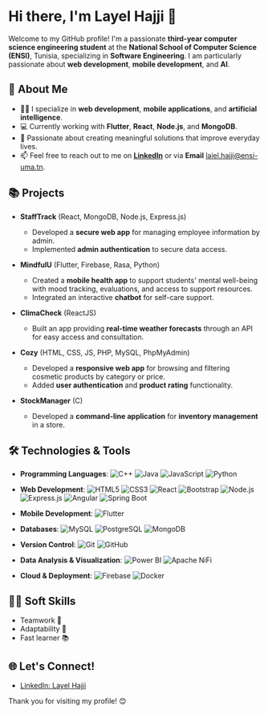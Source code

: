 # Hi there, I'm Layel Hajji 👋

Welcome to my GitHub profile! I'm a passionate **third-year computer science engineering student** at the **National School of Computer Science (ENSI)**, Tunisia, specializing in **Software Engineering**. I am particularly passionate about **web development**, **mobile development**, and **AI**. 

## 🚀 About Me
- 👩‍💻 I specialize in **web development**, **mobile applications**, and **artificial intelligence**. 
- 💻 Currently working with **Flutter**, **React**, **Node.js**, and **MongoDB**.
- 🧠 Passionate about creating meaningful solutions that improve everyday lives.
- 📫 Feel free to reach out to me on **[LinkedIn](https://www.linkedin.com/in/layelhajji)** or via **Email** laiel.hajji@ensi-uma.tn.




## 📚 Projects
- **StaffTrack** (React, MongoDB, Node.js, Express.js)  
  - Developed a **secure web app** for managing employee information by admin.  
  - Implemented **admin authentication** to secure data access.

- **MindfulU** (Flutter, Firebase, Rasa, Python)  
  - Created a **mobile health app** to support students' mental well-being with mood tracking, evaluations, and access to support resources.  
  - Integrated an interactive **chatbot** for self-care support.

- **ClimaCheck** (ReactJS)  
  - Built an app providing **real-time weather forecasts** through an API for easy access and consultation.

- **Cozy** (HTML, CSS, JS, PHP, MySQL, PhpMyAdmin)  
  - Developed a **responsive web app** for browsing and filtering cosmetic products by category or price.  
  - Added **user authentication** and **product rating** functionality.

- **StockManager** (C)  
  - Developed a **command-line application** for **inventory management** in a store.

## 🛠️ Technologies & Tools

- **Programming Languages**: 
  ![C++](https://img.shields.io/badge/-C++-00599C?style=flat-square&logo=cplusplus&logoColor=white)
  ![Java](https://img.shields.io/badge/-Java-007396?style=flat-square&logo=java&logoColor=white)
  ![JavaScript](https://img.shields.io/badge/-JavaScript-F7DF1E?style=flat-square&logo=javascript&logoColor=black)
  ![Python](https://img.shields.io/badge/-Python-3776AB?style=flat-square&logo=python&logoColor=white)

- **Web Development**: 
  ![HTML5](https://img.shields.io/badge/-HTML5-E34F26?style=flat-square&logo=html5&logoColor=white)
  ![CSS3](https://img.shields.io/badge/-CSS3-1572B6?style=flat-square&logo=css3&logoColor=white)
  ![React](https://img.shields.io/badge/-React-61DAFB?style=flat-square&logo=react&logoColor=black)
  ![Bootstrap](https://img.shields.io/badge/-Bootstrap-563D7C?style=flat-square&logo=bootstrap&logoColor=white)
  ![Node.js](https://img.shields.io/badge/-Node.js-339933?style=flat-square&logo=node.js&logoColor=white)
  ![Express.js](https://img.shields.io/badge/-Express.js-000000?style=flat-square&logo=express&logoColor=white)
  ![Angular](https://img.shields.io/badge/-Angular-E23237?style=flat-square&logo=angular&logoColor=white)
  ![Spring Boot](https://img.shields.io/badge/-Spring%20Boot-6DB33F?style=flat-square&logo=spring-boot&logoColor=white)

- **Mobile Development**: 
  ![Flutter](https://img.shields.io/badge/-Flutter-02569B?style=flat-square&logo=flutter&logoColor=white)

- **Databases**: 
  ![MySQL](https://img.shields.io/badge/-MySQL-4479A1?style=flat-square&logo=mysql&logoColor=white)
  ![PostgreSQL](https://img.shields.io/badge/-PostgreSQL-336791?style=flat-square&logo=postgresql&logoColor=white)
  ![MongoDB](https://img.shields.io/badge/-MongoDB-47A248?style=flat-square&logo=mongodb&logoColor=white)

- **Version Control**: 
  ![Git](https://img.shields.io/badge/-Git-F05032?style=flat-square&logo=git&logoColor=white)
  ![GitHub](https://img.shields.io/badge/-GitHub-181717?style=flat-square&logo=github&logoColor=white)

- **Data Analysis & Visualization**: 
  ![Power BI](https://img.shields.io/badge/-Power%20BI-F2C811?style=flat-square&logo=powerbi&logoColor=black)
  ![Apache NiFi](https://img.shields.io/badge/-Apache%20NiFi-5E2B29?style=flat-square&logo=apache-nifi&logoColor=white)

- **Cloud & Deployment**: 
  ![Firebase](https://img.shields.io/badge/-Firebase-FFCA28?style=flat-square&logo=firebase&logoColor=black)
  ![Docker](https://img.shields.io/badge/-Docker-2496ED?style=flat-square&logo=docker&logoColor=white)


## 🧑‍💼 Soft Skills
- Teamwork 🤝
- Adaptability 🔄
- Fast learner 📚

## 🌐 Let's Connect!
- [LinkedIn: Layel Hajji](https://www.linkedin.com/in/layelhajji)

Thank you for visiting my profile! 😊

